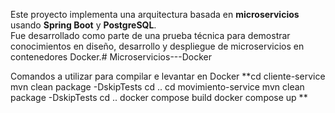Este proyecto implementa una arquitectura basada en **microservicios** usando **Spring Boot** y **PostgreSQL**.  
Fue desarrollado como parte de una prueba técnica para demostrar conocimientos en diseño, desarrollo y despliegue de microservicios en contenedores Docker.#   M i c r o s e r v i c i o s - - - D o c k e r 
 

Comandos a utilizar para compilar e levantar en Docker
 **cd cliente-service
mvn clean package -DskipTests
cd ..
cd movimiento-service
mvn clean package -DskipTests
cd ..
docker compose build
docker compose up
**

